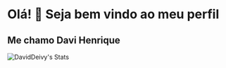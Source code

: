 # Olá! 👋 Seja bem vindo ao meu perfil
## Me chamo Davi Henrique
![DavidDeivy's Stats](https://github-readme-stats.vercel.app/api?username=DavidDeivy&theme=monokai&show_icons=true&hide_border=true&count_private=true)
